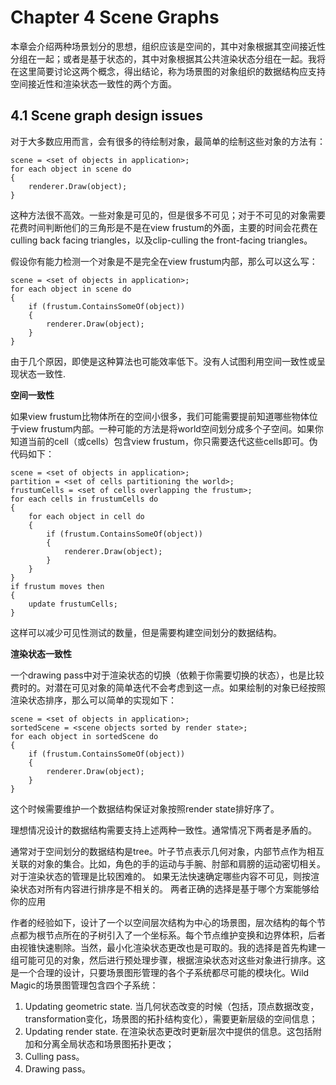 # Chapter 4 Scene Graphs

本章会介绍两种场景划分的思想，组织应该是空间的，其中对象根据其空间接近性分组在一起；或者是基于状态的，其中对象根据其公共渲染状态分组在一起。我将在这里简要讨论这两个概念，得出结论，称为场景图的对象组织的数据结构应支持空间接近性和渲染状态一致性的两个方面。

## 4.1 Scene graph design issues

对于大多数应用而言，会有很多的待绘制对象，最简单的绘制这些对象的方法有：

```
scene = <set of objects in application>;
for each object in scene do
{
	renderer.Draw(object);
}
```

这种方法很不高效。一些对象是可见的，但是很多不可见；对于不可见的对象需要花费时间判断他们的三角形是不是在view frustum的外面，主要的时间会花费在culling back facing triangles，以及clip-culling the front-facing triangles。

假设你有能力检测一个对象是不是完全在view frustum内部，那么可以这么写：

```
scene = <set of objects in application>;
for each object in scene do
{
	if (frustum.ContainsSomeOf(object))
	{
		renderer.Draw(object);
	}
}
```

由于几个原因，即使是这种算法也可能效率低下。没有人试图利用空间一致性或呈现状态一致性.

**空间一致性**

如果view frustum比物体所在的空间小很多，我们可能需要提前知道哪些物体位于view frustum内部。一种可能的方法是将world空间划分成多个子空间。如果你知道当前的cell（或cells）包含view frustum，你只需要迭代这些cells即可。伪代码如下：

```
scene = <set of objects in application>;
partition = <set of cells partitioning the world>;
frustumCells = <set of cells overlapping the frustum>;
for each cells in frustumCells do
{
	for each object in cell do
	{
		if (frustum.ContainsSomeOf(object))
		{
			renderer.Draw(object);
		}
	}
}
if frustum moves then
{
	update frustumCells;
}
```

这样可以减少可见性测试的数量，但是需要构建空间划分的数据结构。

**渲染状态一致性**

一个drawing pass中对于渲染状态的切换（依赖于你需要切换的状态），也是比较费时的。对潜在可见对象的简单迭代不会考虑到这一点。如果绘制的对象已经按照渲染状态排序，那么可以简单的实现如下：

```
scene = <set of objects in application>;
sortedScene = <scene objects sorted by render state>;
for each object in sortedScene do
{
	if (frustum.ContainsSomeOf(object))
	{
		renderer.Draw(object);
	}
}
```

这个时候需要维护一个数据结构保证对象按照render state排好序了。

理想情况设计的数据结构需要支持上述两种一致性。通常情况下两者是矛盾的。

通常对于空间划分的数据结构是tree。叶子节点表示几何对象，内部节点作为相互关联的对象的集合。比如，角色的手的运动与手腕、肘部和肩膀的运动密切相关。对于渲染状态的管理是比较困难的。 如果无法快速确定哪些内容不可见，则按渲染状态对所有内容进行排序是不相关的。 两者正确的选择是基于哪个方案能够给你的应用

作者的经验如下，设计了一个以空间层次结构为中心的场景图，层次结构的每个节点都为根节点所在的子树引入了一个坐标系。每个节点维护变换和边界体积，后者由视锥快速剔除。当然，最小化渲染状态更改也是可取的。我的选择是首先构建一组可能可见的对象，然后进行预处理步骤，根据渲染状态对这些对象进行排序。这是一个合理的设计，只要场景图形管理的各个子系统都尽可能的模块化。Wild Magic的场景图管理包含四个子系统：

1. Updating geometric state. 当几何状态改变的时候（包括，顶点数据改变，transformation变化，场景图的拓扑结构变化），需要更新层级的空间信息；
2. Updating render state. 在渲染状态更改时更新层次中提供的信息。这包括附加和分离全局状态和场景图拓扑更改；
3. Culling pass。
4. Drawing pass。

